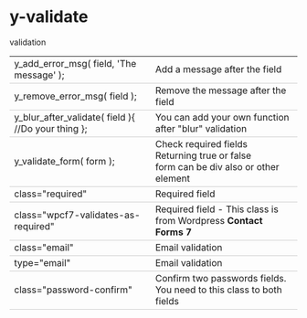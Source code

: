 # y-validate
validation

<table cellpadding="10">
			<tr>
				<td style="border-bottom:1px solid #ccc;">y_add_error_msg( field, 'The message' );</td>
				<td style="border-bottom:1px solid #ccc;">Add a message after the field</td>
			</tr>
			<tr>
				<td style="border-bottom:1px solid #ccc;">y_remove_error_msg( field );</td>
				<td style="border-bottom:1px solid #ccc;">Remove the message after the field</td>
			</tr>
			<tr>
				<td style="border-bottom:1px solid #ccc;">y_blur_after_validate( field ){ //Do your thing };</td>
				<td style="border-bottom:1px solid #ccc;">You can add your own function after "blur" validation</td>
			</tr>
	<tr>
				<td style="border-bottom:1px solid #ccc;">y_validate_form( form );</td>
				<td style="border-bottom:1px solid #ccc;">
					Check required fields<br/>
					Returning true or false<br/>
					form can be div also or other element
				</td>
			</tr>
			<tr>
				<td style="border-bottom:1px solid #ccc;">class="required"</td>
				<td style="border-bottom:1px solid #ccc;">Required field</td>
			</tr>
			<tr>
				<td style="border-bottom:1px solid #ccc;">class="wpcf7-validates-as-required"</td>
				<td style="border-bottom:1px solid #ccc;">Required field - This class is from Wordpress <b>Contact Forms 7</b></td>
			</tr>
			<tr>
				<td style="border-bottom:1px solid #ccc;">class="email"</td>
				<td style="border-bottom:1px solid #ccc;">Email validation</td>
			</tr>
			<tr>
				<td style="border-bottom:1px solid #ccc;">type="email"</td>
				<td style="border-bottom:1px solid #ccc;">Email validation</td>
			</tr>
			<tr>
				<td style="border-bottom:1px solid #ccc;">class="password-confirm"</td>
				<td style="border-bottom:1px solid #ccc;">Confirm two passwords fields. You need to this class to both fields</td>
			</tr>
		</table>
